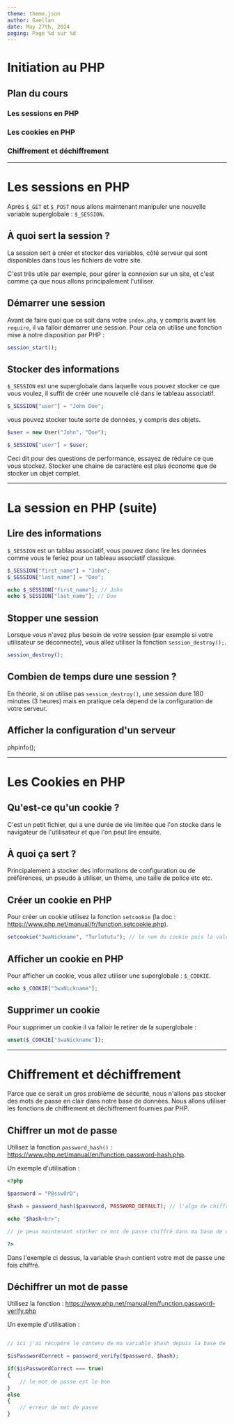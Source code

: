 ```yaml
---
theme: theme.json
author: Gaellan
date: May 27th, 2024
paging: Page %d sur %d
---
```


# Initiation au PHP

## Plan du cours

### Les sessions en PHP

### Les cookies en PHP

### Chiffrement et déchiffrement

---

# Les sessions en PHP

Après `$_GET`  et `$_POST` nous allons maintenant manipuler une nouvelle variable superglobale : `$_SESSION`.


## À quoi sert la session ?

La session sert à créer et stocker des variables, côté serveur qui sont disponibles dans tous les fichiers de votre site.

C'est très utile par exemple, pour gérer la connexion sur un site, et c'est comme ça que nous allons principalement l'utiliser.


## Démarrer une session

Avant de faire quoi que ce soit dans votre `index.php`, y compris avant les `require`, il va falloir démarrer une session. Pour cela on utilise une fonction mise à notre disposition par PHP :

```php
session_start();
```

## Stocker des informations

`$_SESSION` est une superglobale dans laquelle vous pouvez stocker ce que vous voulez, il suffit de créér une nouvelle clé dans le tableau associatif.

```php
$_SESSION["user"] = "John Doe";
```

vous pouvez stocker toute sorte de données, y compris des objets.

```php
$user = new User("John", "Doe");

$_SESSION["user"] = $user;
```

Ceci dit pour des questions de performance, essayez de réduire ce que vous stockez. Stocker une chaine de caractère est plus économe que de stocker un objet complet.

---

# La session en PHP (suite)

## Lire des informations

`$_SESSION` est un tablau associatif, vous pouvez donc lire les données comme vous le feriez pour un tableau associatif classique.

```php
$_SESSION["first_name"] = "John";
$_SESSION["last_name"] = "Doe";

echo $_SESSION["first_name"]; // John
echo $_SESSION["last_name"]; // Doe
```


## Stopper une session

Lorsque vous n'avez plus besoin de votre session (par exemple si votre utilisateur se déconnecte), vous allez utiliser la fonction `session_destroy();`.

```php
session_destroy();
```


## Combien de temps dure une session ?

En théorie, si on utilise pas `session_destroy()`, une session dure 180 minutes (3 heures) mais en pratique cela dépend de la configuration de votre serveur.

## Afficher la configuration d'un serveur

phpinfo();

---

# Les Cookies en PHP

## Qu'est-ce qu'un cookie ?

C'est un petit fichier, qui a une durée de vie limitée que l'on stocke dans le navigateur de l'utilisateur et que l'on peut lire ensuite.

## À quoi ça sert ?

Principalement à stocker des informations de configuration ou de préférences, un pseudo à utiliser, un thème, une taille de police etc etc.

## Créer un cookie en PHP

Pour créer un cookie utilisez la fonction `setcookie` (la doc : https://www.php.net/manual/fr/function.setcookie.php).

```php
setcookie("3waNickname", "Turlututu"); // le nom du cookie puis la valeur du cookie
```

## Afficher un cookie en PHP

Pour afficher un cookie, vous allez utiliser une superglobale : `$_COOKIE`. 

```php
echo $_COOKIE["3waNickname"];
```

## Supprimer un cookie

Pour supprimer un cookie il va falloir le retirer de la superglobale :

```php
unset($_COOKIE["3waNickname"]);
```

---

# Chiffrement et déchiffrement

Parce que ce serait un gros problème de sécurité, nous n'allons pas stocker des mots de passe en clair dans notre base de données. Nous allons utiliser les fonctions de chiffrement et déchiffrement fournies par PHP.


## Chiffrer un mot de passe

Utilisez la fonction `password_hash()` : https://www.php.net/manual/en/function.password-hash.php.

Un exemple d'utilisation :

```php
<?php 

$password = "P@ssw0rD";

$hash = password_hash($password, PASSWORD_DEFAULT); // l'algo de chiffrement par défaut c'est bcrypt qui fait très bien son travail.

echo "$hash<br>";

// je peux maintenant stocker ce mot de passe chiffré dans ma base de données

?>

```

Dans l'exemple ci dessus, la variable `$hash` contient votre mot de passe une fois chiffré.


## Déchiffrer un mot de passe

Utilisez la fonction : https://www.php.net/manual/en/function.password-verify.php

Un exemple d'utilisation :

```php

// ici j'ai récupéré le contenu de ma variable $hash depuis la base de données et $password depuis un formulaire

$isPasswordCorrect = password_verify($password, $hash);

if($isPasswordCorrect === true)
{
	// le mot de passe est le bon
}
else
{
	// erreur de mot de passe
}

```

